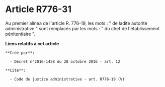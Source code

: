 # Article R776-31

Au premier alinéa de l'article R. 776-19, les mots : " de ladite autorité administrative " sont remplacés par les mots : " du
chef de l'établissement pénitentiaire ".

**Liens relatifs à cet article**

	**Créé par**:

	  - Décret n°2016-1458 du 28 octobre 2016 - art. 12

	**Cite**:

	  - Code de justice administrative - art. R776-19 (V)
